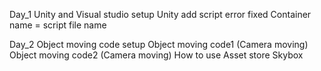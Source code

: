 Day_1
Unity and Visual studio setup
Unity add script error fixed
Container name = script file name

Day_2
Object moving code setup
Object moving code1 (Camera moving)
Object moving code2 (Camera moving)
How to use Asset store
Skybox

